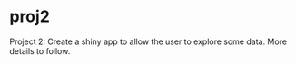 # proj2

Project 2: Create a shiny app to allow the user to explore some data. More details to follow.
